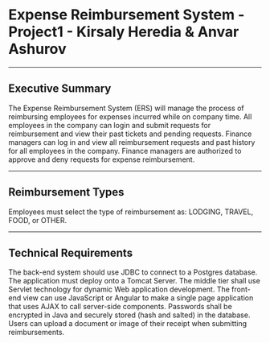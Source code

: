# Expense Reimbursement System - Project1 - Kirsaly Heredia & Anvar Ashurov

-------------------------------------
Executive Summary
-------------------------------------
The Expense Reimbursement System (ERS) will manage the process of reimbursing employees for expenses incurred while on company time. All employees in the company can login and submit requests for reimbursement and view their past tickets and pending requests. Finance managers can log in and view all reimbursement requests and past history for all employees in the company. Finance managers are authorized to approve and deny requests for expense reimbursement.

-------------------------------------
Reimbursement Types
-------------------------------------
Employees must select the type of reimbursement as: LODGING, TRAVEL, FOOD, or OTHER.

-------------------------------------
Technical Requirements
-------------------------------------
The back-end system should use JDBC to connect to a Postgres database. The application must deploy onto a Tomcat Server. The middle tier shall use Servlet technology for dynamic Web application development. The front-end view can use JavaScript or Angular to make a single page application that uses AJAX to call server-side components. Passwords shall be encrypted in Java and securely stored (hash and salted) in the database. Users can upload a document or image of their receipt when submitting reimbursements.

